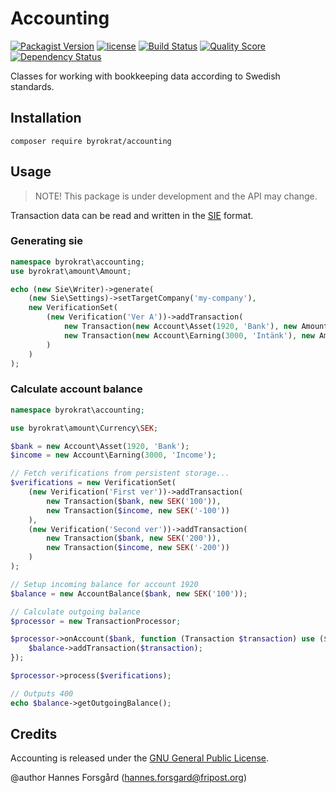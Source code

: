# Accounting

[![Packagist Version](https://img.shields.io/packagist/v/byrokrat/accounting.svg?style=flat-square)](https://packagist.org/packages/byrokrat/accounting)
[![license](https://img.shields.io/github/license/mashape/apistatus.svg?maxAge=2592000&style=flat-square)](LICENSE)
[![Build Status](https://img.shields.io/travis/byrokrat/accounting/master.svg?style=flat-square)](https://travis-ci.org/byrokrat/accounting)
[![Quality Score](https://img.shields.io/scrutinizer/g/byrokrat/accounting.svg?style=flat-square)](https://scrutinizer-ci.com/g/byrokrat/accounting)
[![Dependency Status](https://img.shields.io/gemnasium/byrokrat/accounting.svg?style=flat-square)](https://gemnasium.com/byrokrat/accounting)


Classes for working with bookkeeping data according to Swedish standards.

Installation
------------
```shell
composer require byrokrat/accounting
```

Usage
-----
> NOTE! This package is under development and the API may change.

Transaction data can be read and written in the [SIE](http://www.sie.se/) format.

### Generating sie
<!-- @expectOutput /^\#FLAGGA 0/ -->
```php
namespace byrokrat\accounting;
use byrokrat\amount\Amount;

echo (new Sie\Writer)->generate(
    (new Sie\Settings)->setTargetCompany('my-company'),
    new VerificationSet(
        (new Verification('Ver A'))->addTransaction(
            new Transaction(new Account\Asset(1920, 'Bank'), new Amount('100')),
            new Transaction(new Account\Earning(3000, 'Intänk'), new Amount('-100'))
        )
    )
);
```

### Calculate account balance
<!-- @expectOutput /^400\.00$/ -->
```php
namespace byrokrat\accounting;

use byrokrat\amount\Currency\SEK;

$bank = new Account\Asset(1920, 'Bank');
$income = new Account\Earning(3000, 'Income');

// Fetch verifications from persistent storage...
$verifications = new VerificationSet(
    (new Verification('First ver'))->addTransaction(
        new Transaction($bank, new SEK('100')),
        new Transaction($income, new SEK('-100'))
    ),
    (new Verification('Second ver'))->addTransaction(
        new Transaction($bank, new SEK('200')),
        new Transaction($income, new SEK('-200'))
    )
);

// Setup incoming balance for account 1920
$balance = new AccountBalance($bank, new SEK('100'));

// Calculate outgoing balance
$processor = new TransactionProcessor;

$processor->onAccount($bank, function (Transaction $transaction) use ($balance) {
    $balance->addTransaction($transaction);
});

$processor->process($verifications);

// Outputs 400
echo $balance->getOutgoingBalance();
```

Credits
-------
Accounting is released under the [GNU General Public License](LICENSE).

@author Hannes Forsgård (hannes.forsgard@fripost.org)
